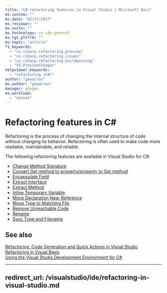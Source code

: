 ```yaml
---
title: "C# refactoring features in Visual Studio | Microsoft Docs"
ms.custom: ""
ms.date: "02/27/2017"
ms.reviewer: ""
ms.suite: ""
ms.technology: vs-ide-general
ms.tgt_pltfrm: ""
ms.topic: "article"
f1_keywords: 
  - "vs.csharp.refactoring.preview"
  - "vs.csharp.refactoring.issues"
  - "vs.csharp.refactoring.buildwarning"
  - "VS.PreviewChanges"
helpviewer_keywords: 
  - "refactoring [C#]"
author: "gewarren"
ms.author: "gewarren"
manager: ghogen
ms.workload: 
  - "dotnet"
---
```

# Refactoring features in C# #

Refactoring is the process of changing the internal structure of code without changing its behavior. Refactoring is often used to make code more readable, maintainable, and reliable.

The following refactoring features are available in Visual Studio for C#:

* [Change Method Signature](refactoring/change-method-signature.md)
* [Convert Get method to property/property to Get method](refactoring/convert-get-method-to-property.md)
* [Encapsulate Field](refactoring/encapsulate-field.md)
* [Extract Interface](refactoring/extract-interface.md)
* [Extract Method](refactoring/extract-method.md)
* [Inline Temporary Variable](refactoring/inline-temporary-variable.md)
* [Move Declaration Near Reference](refactoring/move-declaration-near-reference.md)
* [Move Type to Matching File](refactoring/move-type-to-matching-file.md)
* [Remove Unreachable Code](refactoring/remove-unreachable-code.md)
* [Rename](refactoring/rename.md)
* [Sync Type and Filename](refactoring/sync-type-and-file.md)

## See also

[Refactoring, Code Generation and Quick Actions in Visual Studio](../ide/refactoring-code-generation-quick-actions.md)  
[Refactoring in Visual Basic](../vb-ide/refactoring-vb.md)  
[Using the Visual Studio Development Environment for C#](using-the-visual-studio-development-environment-for-csharp.md)

---
redirect_url: /visualstudio/ide/refactoring-in-visual-studio.md
---